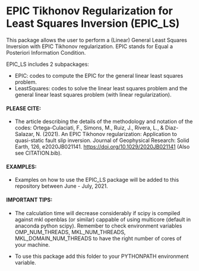 # EPIC Tikhonov Regularization for Least Squares Inversion (EPIC_LS)

This package allows the user to perform a (Linear) General Least Squares Inversion with EPIC Tikhonov regularization. 
EPIC stands for Equal a Posteriori Information Condition.

EPIC_LS includes 2 subpackages:

- EPIC: codes to compute the EPIC for the general linear least squares problem.
- LeastSquares: codes to solve the linear least squares problem and the general linear least squares problem (with linear regularization).

#### PLEASE CITE:
- The article describing the details of the methodology and notation of the codes: 
Ortega-Culaciati, F., Simons, M., Ruiz, J., Rivera, L., & Diaz-Salazar, N. (2021). An EPIC Tikhonov regularization: Application to quasi-static fault slip inversion. Journal of Geophysical Research: Solid Earth, 126, e2020JB021141. https://doi.org/10.1029/2020JB021141 (Also see CITATION.bib).

#### EXAMPLES:
- Examples on how to use the EPIC_LS package will be added to this repository between June - July, 2021.


#### IMPORTANT TIPS: 
- The calculation time will decrease considerably if scipy is compiled against mkl openblas (or similar) cappable of using multicore (default in anaconda python scipy). Remember to check environment variables OMP_NUM_THREADS, MKL_NUM_THREADS, MKL_DOMAIN_NUM_THREADS to have the right number of cores of your machine.

- To use this package add this folder to your PYTHONPATH environment variable.
